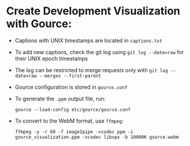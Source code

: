 <!--
SPDX-FileCopyrightText: 2018-2022 CERN and the Allpix Squared authors
SPDX-License-Identifier: CC-BY-4.0
-->

# Create Development Visualization with Gource:

* Captions with UNIX timestamps are located in `captions.txt`
* To add new captions, check the git log using `git log --date=raw` for their UNIX epoch timestamps
* The log can be restricted to merge requests only with `git log --date=raw --merges --first-parent`
* Gource configuration is stored in `gource.conf`
* To generate the `.ppm` output file, run:

    ```shell
    gource --load-config etc/gource/gource.conf
    ```

* To convert to the WebM format, use `ffmpeg`:

    ```shell
    ffmpeg -y -r 60 -f image2pipe -vcodec ppm -i gource_visualization.ppm -vcodec libvpx -b 10000K gource.webm
    ```

